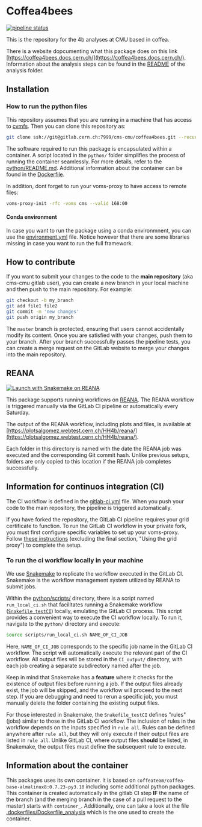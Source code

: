 # Coffea4bees

[![pipeline status](https://gitlab.cern.ch/cms-cmu/coffea4bees/badges/master/pipeline.svg)](https://gitlab.cern.ch/cms-cmu/coffea4bees/-/commits/master)

This is the repository for the 4b analyses at CMU based in coffea.

There is a website dopcumenting what this package does on this link [https://coffea4bees.docs.cern.ch/](https://coffea4bees.docs.cern.ch/).
Information about the analysis steps can be found in the [README](python/analysis/README.md) of the analysis folder.

## Installation

### How to run the python files

This repository assumes that you are running in a machine that has access to [cvmfs](https://cernvm.cern.ch/fs/). Then you can clone this repository as:

```bash
git clone ssh://git@gitlab.cern.ch:7999/cms-cmu/coffea4bees.git --recursive
```

The software required to run this package is encapsulated within a container. A script located in the `python/` folder simplifies the process of running the container seamlessly. For more details, refer to the [python/README.md](python/README.md). Additional information about the container can be found in the [Dockerfile](Dockerfile).

In addition, dont forget to run your voms-proxy to have access to remote files:

```bash
voms-proxy-init -rfc -voms cms --valid 168:00
```

#### Conda environment

In case you want to run the package using a conda environmnent, you can use the [environment.yml](environment.yml) file. Notice however that there are some libraries missing in case you want to run the full framework.

## How to contribute

If you want to submit your changes to the code to the **main repository** (aka cms-cmu gitlab user), you can create a new branch in your local machine and then push to the main repository. For example:

```bash
git checkout -b my_branch
git add file1 file2
git commit -m 'new changes'
git push origin my_branch
```

The `master` branch is protected, ensuring that users cannot accidentally modify its content. Once you are satisfied with your changes, push them to your branch. After your branch successfully passes the pipeline tests, you can create a merge request on the GitLab website to merge your changes into the main repository.

## REANA

[![Launch with Snakemake on REANA](https://www.reana.io/static/img/badges/launch-on-reana.svg)]($https://reana.cern.ch/launch?name=Coffea4bees&specification=reana.yml&url=https%3A%2F%2Fgitlab.cern.ch%2Fcms-cmu%2Fcoffea4bees)

This package supports running workflows on [REANA](https://reana.cern.ch/). The REANA workflow is triggered manually via the GitLab CI pipeline or automatically every Saturday.

The output of the REANA workflow, including plots and files, is available at [https://plotsalgomez.webtest.cern.ch/HH4b/reana/](https://plotsalgomez.webtest.cern.ch/HH4b/reana/).

Each folder in this directory is named with the date the REANA job was executed and the corresponding Git commit hash. Unlike previous setups, folders are only copied to this location if the REANA job completes successfully.

## Information for continuos integration (CI)

The CI workflow is defined in the [gitlab-ci.yml](.gitlab-ci.yml) file. When you push your code to the main repository, the pipeline is triggered automatically.

If you have forked the repository, the GitLab CI pipeline requires your grid certificate to function. To run the GitLab CI workflow in your private fork, you must first configure specific variables to set up your voms-proxy. Follow [these instructions](https://awesome-workshop.github.io/gitlab-cms/03-vomsproxy/index.html) (excluding the final section, "Using the grid proxy") to complete the setup.

### To run the ci workflow locally in your machine

We use [Snakemake](https://snakemake.readthedocs.io/en/stable/) to replicate the workflow executed in the GitLab CI. Snakemake is the workflow management system utilized by REANA to submit jobs.

Within the [python/scripts/](python/scripts/) directory, there is a script named `run_local_ci.sh` that facilitates running a Snakemake workflow ([`Snakefile_testCI`](python/workflows/Snakefile_testCI)) locally, emulating the GitLab CI process. This script provides a convenient way to execute the CI workflow locally. To run it, navigate to the `python/` directory and execute:

```bash
source scripts/run_local_ci.sh NAME_OF_CI_JOB
```

Here, `NAME_OF_CI_JOB` corresponds to the specific job name in the GitLab CI workflow. The script will automatically execute the relevant part of the CI workflow. All output files will be stored in the `CI_output/` directory, with each job creating a separate subdirectory named after the job.

Keep in mind that Snakemake has a **feature** where it checks for the existence of output files before running a job. If the output files already exist, the job will be skipped, and the workflow will proceed to the next step. If you are debugging and need to rerun a specific job, you must manually delete the folder containing the existing output files.

For those interested in Snakemake, the `Snakefile_testCI` defines "rules" (jobs) similar to those in the GitLab CI workflow. The inclusion of rules in the workflow depends on the inputs specified in `rule all`. Rules can be defined anywhere after `rule all`, but they will only execute if their output files are listed in `rule all`. Unlike GitLab CI, where output files **should** be listed, in Snakemake, the output files must define the subsequent rule to execute.

## Information about the container

This packages uses its own container. It is based on `coffeateam/coffea-base-almalinux8:0.7.23-py3.10` including some additional python packages. This container is created automatically in the gitlab CI step **IF** the name of the branch (and the merging branch in the case of a pull request to the master) starts with `container_`. Additionally, one can take a look at the file [.dockerfiles/Dockerfile_analysis](.dockerfiles/Dockerfile_analysis) which is the one used to create the container.
